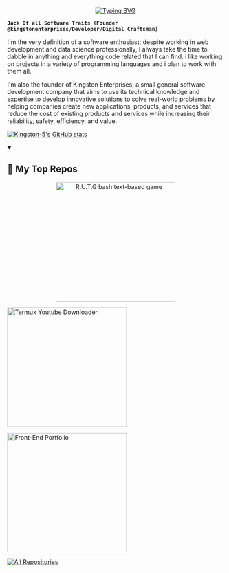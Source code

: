 <p align="center">
  <a href="https://git.io/typing-svg"><img src="https://readme-typing-svg.demolab.com?font=Fira+Code&pause=1000&color=13A900&background=000000&center=true&vCenter=true&multiline=true&width=500&height=100&lines=Kingston-5;Founder+%40+kingston-enterprises" alt="Typing SVG" /></a>
  </p>

**`Jack Of all Software Traits (Founder @kingstonenterprises/Developer/Digital Craftsman)`**

I`m the very definition of a software enthusiast; despite working in web development and data science professionally, I always take the time to dabble in anything and everything code related that I can find. i like working on projects in a variety of programming languages and i plan to work with them all.

I'm also the founder of Kingston Enterprises, a small general software development company that aims to use its technical knowledge and expertise to develop innovative solutions to solve real-world problems by helping companies create new applications, products, and services that reduce the cost of existing products and services while increasing their reliability, safety, efficiency, and value.

[![Kingston-5's GitHub stats](https://github-readme-stats.vercel.app/api?username=Kingston-5&theme=chartreuse-dark&show_icons=true)](https://github.com/anuraghazra/github-readme-stats)

<details open> 
  <summary><h2>📘 My Top Repos</h2></summary>

  <!-- Repo info cards - https://github.com/anuraghazra/github-readme-stats -->
  <!-- Small repo cards (fork) - https://github.com/DenverCoder1/github-readme-stats -->
<p align="center">
  <a href="https://github.com/Kingston-5/R.U.T.G"><img width="278" src="https://denvercoder1-github-readme-stats.vercel.app/api/pin/?username=Kingston-5&repo=R.U.T.G&theme=chartreuse-dark&show_owner=true&show_icons=false" alt="R.U.T.G bash text-based game"></a>
  
  <a href="https://github.com/Kingston-5/termux-youtube-downloader"><img width="278" src="https://denvercoder1-github-readme-stats.vercel.app/api/pin/?username=Kingston-5&repo=termux-youtube-downloader&theme=chartreuse-dark&show_owner=true&show_icons=false" alt="Termux Youtube Downloader"></a>
  
  <a href="https://github.com/Kingston-5/front-end-portfolio"><img width="278" src="https://denvercoder1-github-readme-stats.vercel.app/api/pin/?username=Kingston-5&repo=termux-youtube-downloader&theme=chartreuse-dark&show_owner=true&show_icons=false" alt="Front-End Portfolio"></a>
  
  <a href="[[https://github.com/DenverCoder1?tab=repositories&sort=stargazers](https://github.com/Kingston-5?tab=repositories&q=&type=&language=&sort=stargazers)](https://github.com/Kingston-5?tab=repositories&q=&type=&language=&sort=stargazers)"><img alt="All Repositories" title="All Repositories" src="https://custom-icon-badges.demolab.com/badge/-Click%20Here%20For%20All%20My%20Repos-1F222E?style=for-the-badge&logoColor=white&logo=repo"/></a>
</details>
</p>
